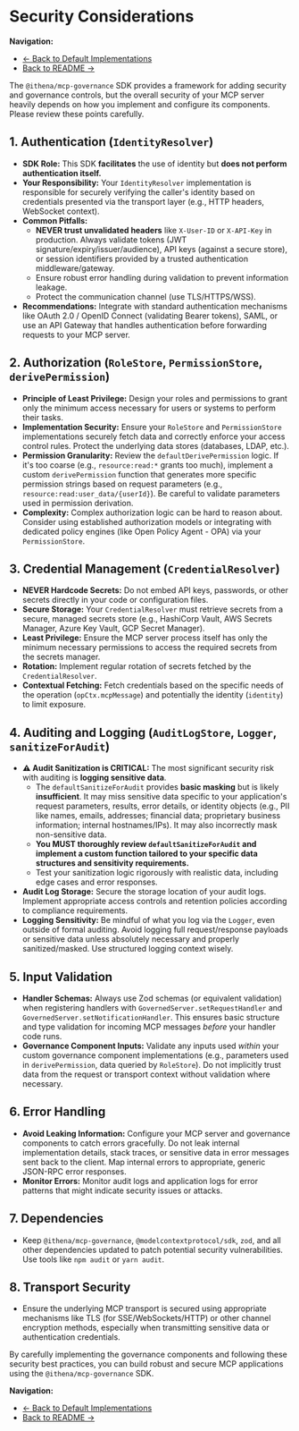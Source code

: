 # Security Considerations

**Navigation:**
* [← Back to Default Implementations](./defaults.md)
* [Back to README →](../README.md)

The `@ithena/mcp-governance` SDK provides a framework for adding security and governance controls, but the overall security of your MCP server heavily depends on how you implement and configure its components. Please review these points carefully.

## 1. Authentication (`IdentityResolver`)

*   **SDK Role:** This SDK **facilitates** the use of identity but **does not perform authentication itself.**
*   **Your Responsibility:** Your `IdentityResolver` implementation is responsible for securely verifying the caller's identity based on credentials presented via the transport layer (e.g., HTTP headers, WebSocket context).
*   **Common Pitfalls:**
    *   **NEVER trust unvalidated headers** like `X-User-ID` or `X-API-Key` in production. Always validate tokens (JWT signature/expiry/issuer/audience), API keys (against a secure store), or session identifiers provided by a trusted authentication middleware/gateway.
    *   Ensure robust error handling during validation to prevent information leakage.
    *   Protect the communication channel (use TLS/HTTPS/WSS).
*   **Recommendations:** Integrate with standard authentication mechanisms like OAuth 2.0 / OpenID Connect (validating Bearer tokens), SAML, or use an API Gateway that handles authentication before forwarding requests to your MCP server.

## 2. Authorization (`RoleStore`, `PermissionStore`, `derivePermission`)

*   **Principle of Least Privilege:** Design your roles and permissions to grant only the minimum access necessary for users or systems to perform their tasks.
*   **Implementation Security:** Ensure your `RoleStore` and `PermissionStore` implementations securely fetch data and correctly enforce your access control rules. Protect the underlying data stores (databases, LDAP, etc.).
*   **Permission Granularity:** Review the `defaultDerivePermission` logic. If it's too coarse (e.g., `resource:read:*` grants too much), implement a custom `derivePermission` function that generates more specific permission strings based on request parameters (e.g., `resource:read:user_data/{userId}`). Be careful to validate parameters used in permission derivation.
*   **Complexity:** Complex authorization logic can be hard to reason about. Consider using established authorization models or integrating with dedicated policy engines (like Open Policy Agent - OPA) via your `PermissionStore`.

## 3. Credential Management (`CredentialResolver`)

*   **NEVER Hardcode Secrets:** Do not embed API keys, passwords, or other secrets directly in your code or configuration files.
*   **Secure Storage:** Your `CredentialResolver` must retrieve secrets from a secure, managed secrets store (e.g., HashiCorp Vault, AWS Secrets Manager, Azure Key Vault, GCP Secret Manager).
*   **Least Privilege:** Ensure the MCP server process itself has only the minimum necessary permissions to access the required secrets from the secrets manager.
*   **Rotation:** Implement regular rotation of secrets fetched by the `CredentialResolver`.
*   **Contextual Fetching:** Fetch credentials based on the specific needs of the operation (`opCtx.mcpMessage`) and potentially the identity (`identity`) to limit exposure.

## 4. Auditing and Logging (`AuditLogStore`, `Logger`, `sanitizeForAudit`)

*   **⚠️ Audit Sanitization is CRITICAL:** The most significant security risk with auditing is **logging sensitive data**.
    *   The `defaultSanitizeForAudit` provides **basic masking** but is likely **insufficient**. It may miss sensitive data specific to your application's request parameters, results, error details, or identity objects (e.g., PII like names, emails, addresses; financial data; proprietary business information; internal hostnames/IPs). It may also incorrectly mask non-sensitive data.
    *   **You MUST thoroughly review `defaultSanitizeForAudit` and implement a custom function tailored to your specific data structures and sensitivity requirements.**
    *   Test your sanitization logic rigorously with realistic data, including edge cases and error responses.
*   **Audit Log Storage:** Secure the storage location of your audit logs. Implement appropriate access controls and retention policies according to compliance requirements.
*   **Logging Sensitivity:** Be mindful of what you log via the `Logger`, even outside of formal auditing. Avoid logging full request/response payloads or sensitive data unless absolutely necessary and properly sanitized/masked. Use structured logging context wisely.

## 5. Input Validation

*   **Handler Schemas:** Always use Zod schemas (or equivalent validation) when registering handlers with `GovernedServer.setRequestHandler` and `GovernedServer.setNotificationHandler`. This ensures basic structure and type validation for incoming MCP messages *before* your handler code runs.
*   **Governance Component Inputs:** Validate any inputs used *within* your custom governance component implementations (e.g., parameters used in `derivePermission`, data queried by `RoleStore`). Do not implicitly trust data from the request or transport context without validation where necessary.

## 6. Error Handling

*   **Avoid Leaking Information:** Configure your MCP server and governance components to catch errors gracefully. Do not leak internal implementation details, stack traces, or sensitive data in error messages sent back to the client. Map internal errors to appropriate, generic JSON-RPC error responses.
*   **Monitor Errors:** Monitor audit logs and application logs for error patterns that might indicate security issues or attacks.

## 7. Dependencies

*   Keep `@ithena/mcp-governance`, `@modelcontextprotocol/sdk`, `zod`, and all other dependencies updated to patch potential security vulnerabilities. Use tools like `npm audit` or `yarn audit`.

## 8. Transport Security

*   Ensure the underlying MCP transport is secured using appropriate mechanisms like TLS (for SSE/WebSockets/HTTP) or other channel encryption methods, especially when transmitting sensitive data or authentication credentials.

By carefully implementing the governance components and following these security best practices, you can build robust and secure MCP applications using the `@ithena/mcp-governance` SDK.

**Navigation:**
* [← Back to Default Implementations](./defaults.md)
* [Back to README →](../README.md) 